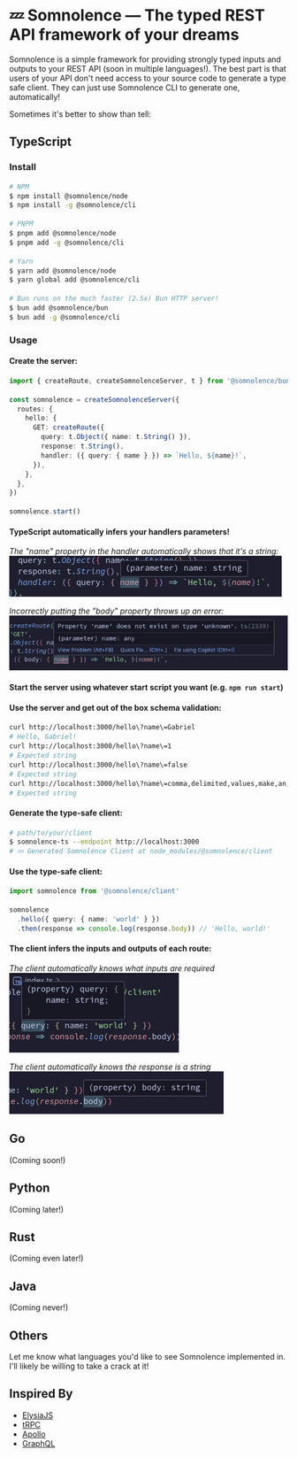 # 💤 Somnolence — The typed REST API framework of your dreams

Somnolence is a simple framework for providing strongly typed inputs and outputs to your REST API (soon in multiple languages!). The best part is that users of your API don't need access to your source code to generate a type safe client. They can just use Somnolence CLI to generate one, automatically!

Sometimes it's better to show than tell:

## TypeScript
### Install
```bash
# NPM
$ npm install @somnolence/node
$ npm install -g @somnolence/cli

# PNPM
$ pnpm add @somnolence/node
$ pnpm add -g @somnolence/cli

# Yarn
$ yarn add @somnolence/node
$ yarn global add @somnolence/cli

# Bun runs on the much faster (2.5x) Bun HTTP server!
$ bun add @somnolence/bun
$ bun add -g @somnolence/cli
```

### Usage
#### Create the server:
```typescript
import { createRoute, createSomnolenceServer, t } from '@somnolence/bun' // Or @somnolence/node

const somnolence = createSomnolenceServer({
  routes: {
    hello: {
      GET: createRoute({
        query: t.Object({ name: t.String() }),
        response: t.String(),
        handler: ({ query: { name } }) => `Hello, ${name}!`,
      }),
    },
  },
})

somnolence.start()
```

#### TypeScript automatically infers your handlers parameters!
_The "name" property in the handler automatically shows that it's a string:_<br />
![The "name" property in the handler automatically shows that it's a string](https://raw.githubusercontent.com/mssngr/somnolence/refs/heads/main/.images/inference1.png)

_Incorrectly putting the "body" property throws up an error:_<br />
![Incorrectly putting the "body" property throws up an error](https://raw.githubusercontent.com/mssngr/somnolence/refs/heads/main/.images/inference2.png)

#### Start the server using whatever start script you want (e.g. `npm run start`)

#### Use the server and get out of the box schema validation:
```bash
curl http://localhost:3000/hello\?name\=Gabriel
# Hello, Gabriel!
curl http://localhost:3000/hello\?name\=1
# Expected string
curl http://localhost:3000/hello\?name\=false
# Expected string
curl http://localhost:3000/hello\?name\=comma,delimited,values,make,an,array
# Expected string
```

#### Generate the type-safe client:
```bash
# path/to/your/client
$ somnolence-ts --endpoint http://localhost:3000
# 💤 Generated Somnolence Client at node_modules/@somnolence/client
```

#### Use the type-safe client:
```typescript
import somnolence from '@somnolence/client'

somnolence
  .hello({ query: { name: 'world' } })
  .then(response => console.log(response.body)) // 'Hello, world!'
```

#### The client infers the inputs and outputs of each route:
_The client automatically knows what inputs are required_<br />
![The client automatically knows what inputs are required](https://raw.githubusercontent.com/mssngr/somnolence/refs/heads/main/.images/inference3.png)

_The client automatically knows the response is a string_<br />
![The client automatically knows the response is a string](https://raw.githubusercontent.com/mssngr/somnolence/refs/heads/main/.images/inference4.png)

## Go
(Coming soon!)

## Python
(Coming later!)

## Rust
(Coming even later!)

## Java
(Coming never!)

## Others
Let me know what languages you'd like to see Somnolence implemented in. I'll likely be willing to take a crack at it!

## Inspired By
- [ElysiaJS](https://elysiajs.com)
- [tRPC](https://trpc.io)
- [Apollo](https://www.apollographql.com)
- [GraphQL](https://graphql.org)
